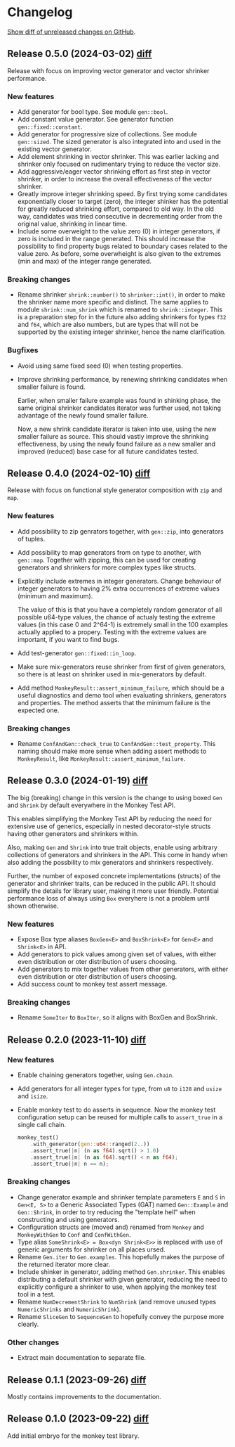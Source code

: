 
# Changelog

[Show diff of unreleased changes on GitHub](https://github.com/jockbert/monkey_test/compare/v0.5.0...main).

## Release 0.5.0 (2024-03-02) [diff](https://github.com/jockbert/monkey_test/compare/v0.4.0...v0.5.0)

Release with focus on improving vector generator and vector shrinker performance.

### New features

* Add generator for bool type. See module `gen::bool`.
* Add constant value generator. See generator function `gen::fixed::constant`.
* Add generator for progressive size of collections. See module `gen::sized`.
  The sized generator is also integrated into and used in the existing vector
  generator.
* Add element shrinking in vector shrinker. This was earlier lacking and
  shrinker only focused on rudimentary trying to reduce the vector size.
* Add aggressive/eager vector shrinking effort as first step in vector shrinker,
  in order to increase the overall effectiveness of the vector shrinker.
* Greatly improve integer shrinking speed.
  By first trying some candidates exponentially closer to target (zero),
  the integer shinker has the potential for greatly reduced shrinking
  effort, compared to old way. In the old way, candidates was tried consecutive
  in decrementing order from  the original value, shrinking in linear time.
* Include some overweight to the value zero (0) in integer generators, if zero
  is included in the range generated. This should increase the possibility to
  find property bugs related to boundary cases related to the value zero.
  As before, some overwheight is also given to the extremes (min and max) of
  the integer range generated.

### Breaking changes

* Rename shrinker `shrink::number()` to `shrinker::int()`, in order to make
  the shrinker name more specific and distinct. The same applies to module `shrink::num_shrink` which is renamed to `shrink::integer`.
  This is a preparation step for in the future also adding
  shrinkers for types `f32` and `f64`, which are also numbers, but are types
  that will not be supported by the existing integer shrinker, hence the name
  clarification.

### Bugfixes

* Avoid using same fixed seed (0) when testing properties.
* Improve shrinking performance, by renewing shrinking candidates when smaller
  failure is found.
  
  Earlier, when smaller failure example was found in shinking phase, the
  same original shrinker candidates iterator was further used, not
  taking advantage of the newly found smaller failure.

  Now, a new shrink candidate iterator is taken into use, using the new
  smaller failure as source. This should vastly improve the
  shrinking effectiveness, by using the newly found failure as a new smaller
  and improved (reduced) base case for all future candidates tested.

## Release 0.4.0 (2024-02-10) [diff](https://github.com/jockbert/monkey_test/compare/v0.3.0...v0.4.0)

Release with focus on functional style generator composition with `zip` and
`map`.

### New features

* Add possibility to zip genrators together, with `gen::zip`, into generators of
  tuples.
* Add possibility to map generators from on type to another, with `gen::map`.
  Together with zipping, this can be used for creating generators and shrinkers
  for more complex types like structs.
* Explicitly include extremes in integer generators. Change behaviour
  of integer generators to having 2% extra occurrences of extreme
  values (minimum and maximum).

  The value of this is that you have a completely random generator of
  all possible u64-type values, the chance of actualy testing the
  extreme values (in this case 0 and 2^64-1) is extremely small in the
  100 examples actually applied to a propery. Testing with the extreme
  values are important, if you want to find bugs.
* Add test-generator `gen::fixed::in_loop`.
* Make sure mix-generators reuse shrinker from first of given generators, so
  there is at least on shrinker used in mix-generators by default.
* Add method `MonkeyResult::assert_minimum_failure`, which should be a useful
  diagnostics and demo tool when evaluating shrinkers, generators and
  properties. The method asserts that the minimum failure is the expected one.

### Breaking changes

* Rename `ConfAndGen::check_true` to `ConfAndGen::test_property`. This naming
  should make more sense when adding assert methods to `MonkeyResult`, like `MonkeyResult::assert_minimum_failure`.

## Release 0.3.0 (2024-01-19) [diff](https://github.com/jockbert/monkey_test/compare/v0.2.0...v0.3.0)

The big (breaking) change in this version is the change to using boxed
`Gen` and `Shrink` by default everywhere in the Monkey Test API.

This enables simplifying the Monkey Test API by reducing the need for
extensive use of generics, especially in nested decorator-style structs
having other generators and shrinkers within.

Also, making `Gen` and `Shrink` into true trait objects, enable using
arbitrary collections of generators and shrinkers in the API. This
come in handy when also adding the possbility to mix generators and
shrinkers respectively.

Further, the number of exposed concrete implementations (structs) of
the generator and shrinker traits, can be reduced in the public API.
It should simplify the details for library user, making it more user
friendly. Potential performance loss of always using `Box` everyhere is
not a problem until shown otherwise.

### New features

* Expose Box type aliases `BoxGen<E>` and `BoxShrink<E>` for `Gen<E>` and
  `Shrink<E>` in API.
* Add generators to pick values among given set of values, with either even
  distribution or oter distribution of users choosing.
* Add generators to mix together values from other generators, with either even
  distribution or oter distribution of users choosing.
* Add success count to monkey test assert message.

### Breaking changes

* Rename `SomeIter` to `BoxIter`, so it aligns with BoxGen and BoxShrink.

## Release 0.2.0 (2023-11-10) [diff](https://github.com/jockbert/monkey_test/compare/v0.1.1...v0.2.0)

### New features

* Enable chaining generators together, using `Gen.chain`.
* Add generators for all integer types for type, from `u8` to `i128` and
  `usize` and `isize`.
* Enable monkey test to do asserts in sequence. Now the monkey test
  configuration setup can be reused for multiple calls to `assert_true` in a
  single call chain.

    ```rust
    monkey_test()
        .with_generator(gen::u64::ranged(2..))
        .assert_true(|n| (n as f64).sqrt() > 1.0)
        .assert_true(|n| (n as f64).sqrt() < n as f64);
        .assert_true(|n| n == n);
    ```

### Breaking changes

* Change generator example and shrinker template parameters `E` and `S` in
   `Gen<E, S>` to a Generic Associated Types (GAT) named `Gen::Example` and
   `Gen::Shrink`, in order to try reducing the "template hell" when
   constructing and using generators.
* Configuration structs are (moved and) renamed from `Monkey` and
   `MonkeyWithGen` to `Conf` and `ConfWithGen`.
* Type alias `SomeShrink<E> = Box<dyn Shrink<E>>` is replaced with use of
   generic arguments for shrinker on all places ursed.
* Rename `Gen.iter` to `Gen.examples`. This hopefully makes the purpose of
   the returned iterator more clear.
* Include shinker in generator, adding method `Gen.shrinker`. This enables
   distributing a default shrinker with given generator, reducing the need to
   explicitly configure a shrinker to use, when applying the monkey test tool
   in a test.
* Rename `NumDecrementShrink` to `NumShrink` (and remove unused types
   `NumericShrinks` and `NumericShrink`).
* Rename `SliceGen` to `SequenceGen` to hopefully convey the purpose more
   clearly.

### Other changes

* Extract main documentation to separate file.

## Release 0.1.1 (2023-09-26) [diff](https://github.com/jockbert/monkey_test/compare/v0.1.0-proof-of-concept...v0.1.1)

Mostly contains improvements to the documentation.

## Release 0.1.0 (2023-09-22) [diff](https://github.com/jockbert/monkey_test/compare/init...v0.1.0-proof-of-concept)

Add initial embryo for the monkey test library.
